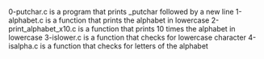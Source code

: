 0-putchar.c is a program that prints _putchar followed by a new line
1-alphabet.c is a function that prints the alphabet in lowercase
2-print_alphabet_x10.c is a function that prints 10 times the alphabet in lowercase
3-islower.c is a function that checks for lowercase character
4-isalpha.c is a function that checks for letters of  the alphabet
